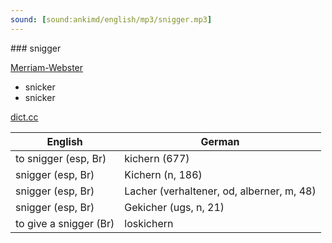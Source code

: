 ```yaml
---
sound: [sound:ankimd/english/mp3/snigger.mp3]
---
```


\### snigger

[Merriam-Webster](https://www.merriam-webster.com/dictionary/snigger)

- snicker
- snicker

[dict.cc](https://www.dict.cc/snigger)

| English        | German       |
| -------------- | ------------ |
| to snigger (esp, Br) | kichern (677) |
| snigger (esp, Br) | Kichern (n, 186) |
| snigger (esp, Br) | Lacher (verhaltener, od, alberner, m, 48) |
| snigger (esp, Br) | Gekicher (ugs, n, 21) |
| to give a snigger (Br) | loskichern |
